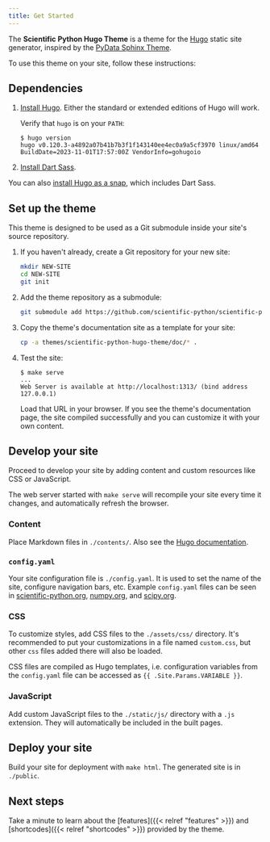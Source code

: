 ```yaml
---
title: Get Started
---
```


The **Scientific Python Hugo Theme** is a theme for the [Hugo](https://gohugo.io) static site generator, inspired by the [PyData Sphinx Theme](https://pydata-sphinx-theme.readthedocs.io/en/latest/).

To use this theme on your site, follow these instructions:

## Dependencies

1. [Install Hugo](https://gohugo.io/installation/). Either the standard or extended editions of Hugo will work.

   Verify that `hugo` is on your `PATH`:

   ```
   $ hugo version
   hugo v0.120.3-a4892a07b41b7b3f1f143140ee4ec0a9a5cf3970 linux/amd64 BuildDate=2023-11-01T17:57:00Z VendorInfo=gohugoio
   ```

2. [Install Dart Sass](https://gohugo.io/hugo-pipes/transpile-sass-to-css/#dart-sass).

You can also [install Hugo as a snap](https://gohugo.io/installation/linux/#snap), which includes Dart Sass.

## Set up the theme

This theme is designed to be used as a Git submodule inside your site's source repository.

1. If you haven't already, create a Git repository for your new site:

   ```sh
   mkdir NEW-SITE
   cd NEW-SITE
   git init
   ```

2. Add the theme repository as a submodule:

   ```sh
   git submodule add https://github.com/scientific-python/scientific-python-hugo-theme themes/scientific-python-hugo-theme
   ```

3. Copy the theme's documentation site as a template for your site:

   ```sh
   cp -a themes/scientific-python-hugo-theme/doc/* .
   ```

4. Test the site:

   ```
   $ make serve
   ...
   Web Server is available at http://localhost:1313/ (bind address 127.0.0.1)
   ```

   Load that URL in your browser. If you see the theme's documentation page, the site compiled successfully and you can customize it with your own content.

## Develop your site

Proceed to develop your site by adding content and custom resources like CSS or JavaScript.

The web server started with `make serve` will recompile your site every time it changes, and automatically refresh the browser.

### Content

Place Markdown files in `./contents/`. Also see the [Hugo documentation](https://gohugo.io/content-management/organization/).

### `config.yaml`

Your site configuration file is `./config.yaml`. It is used to set the name of the site, configure navigation bars, etc.
Example `config.yaml` files can be seen in [scientific-python.org](https://github.com/scientific-python/scientific-python.org/blob/main/config.yaml), [numpy.org](https://github.com/numpy/numpy.org/blob/main/config.yaml.in), and [scipy.org](https://github.com/scientific-python/scientific-python.org/blob/main/config.yaml).

### CSS

To customize styles, add CSS files to the `./assets/css/` directory.
It's recommended to put your customizations in a file named `custom.css`, but other `css` files added there will also be loaded.

CSS files are compiled as Hugo templates, i.e. configuration variables from the `config.yaml` file can be accessed as `{{ .Site.Params.VARIABLE }}`.

### JavaScript

Add custom JavaScript files to the `./static/js/` directory with a `.js` extension. They will automatically be included in the built pages.

## Deploy your site

Build your site for deployment with `make html`. The generated site is in `./public`.

## Next steps

Take a minute to learn about the [features]({{< relref "features" >}}) and [shortcodes]({{< relref "shortcodes" >}}) provided by the theme.
